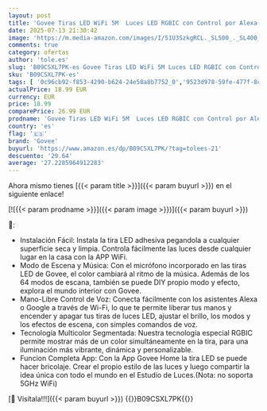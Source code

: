 ```yaml
---
layout: post
title: 'Govee Tiras LED WiFi 5M  Luces LED RGBIC con Control por Alexa  Google Assistant y App  Inteligente Control Segmentado  DIY  Sincronización de música para Habitación  Dormitorio  Salón  Fiesta'
date: 2025-07-13 21:30:42
image: 'https://m.media-amazon.com/images/I/51U3SzkgRCL._SL500_._SL400_.jpg'
comments: true
category: ofertas
author: 'tole.es'
slug: 'B09CSXL7PK-es Govee Tiras LED WiFi 5M Luces LED RGBIC con Control por...'
sku: 'B09CSXL7PK-es'
tags: [ '0c96cb92-f853-4290-b624-24e58a8b7752_0','9523d978-59fe-477f-8c56-f69a4f1f65a6_0','9523d978-59fe-477f-8c56-f69a4f1f65a6_1601','9523d978-59fe-477f-8c56-f69a4f1f65a6_3301','9523d978-59fe-477f-8c56-f69a4f1f65a6_5601','9523d978-59fe-477f-8c56-f69a4f1f65a6_9301','Arborist Merchandising Root','CML-Home','Custom Stores','Hogar y cocina','Home all','Iluminación','Iluminación LED','Iluminación de interior','Iluminación decorativa y para usos específicos de interior','Lighting & Electrical','Los favoritos de nuestros clientes Social: Hogar y cocina','Los favoritos de nuestros clientes Social: Hogar y cocina líneas duras','Los favoritos de nuestros clientes: Hogar y cocina','Self Service','Special Features Stores','Tienda de Iluminación LED','Tiras LED de interior','Top Brands Home Electrical','Top Brands Home Selection','alexa','e37d34a9-178a-4098-be78-ddb28539c2f9_0','govee','🇪🇸', ]
actualPrice: 18.99 EUR
currency: EUR
price: 18.99
comparePrice: 26.99 EUR
prodname: 'Govee Tiras LED WiFi 5M  Luces LED RGBIC con Control por Alexa  Google Assistant y App  Inteligente Control Segmentado  DIY  Sincronización de música para Habitación  Dormitorio  Salón  Fiesta'
country: 'es'
flag: '🇪🇸'
brand: 'Govee'
buyurl: 'https://www.amazon.es/dp/B09CSXL7PK/?tag=tolees-21'
descuento: '29.64'
average: '27.2285964912283'
---
```


Ahora mismo tienes [{{< param title >}}]({{< param buyurl >}}) en el siguiente enlace!

[![{{< param prodname >}}]({{< param image >}})]({{< param buyurl >}})

🔎:

- Instalación Fácil: Instala la tira LED adhesiva pegandola a cualquier superficie seca y limpia. Controla fácilmente las luces desde cualquier lugar en la casa con la APP WiFi.
- Modo de Escena y Música: Con el micrófono incorporado en las tiras LED de Govee, el color cambiará al ritmo de la música. Además de los 64 modos de escana, también se puede DIY propio modo y efecto, explora el mundo interior con Govee.
- Mano-Libre Control de Voz: Conecta fácilmente con los asistentes Alexa o Google a través de Wi-Fi, lo que te permite liberar tus manos y encender y apagar tus tiras de luces LED, ajustar el brillo, los modos y los efectos de escena, con simples comandos de voz.
- Tecnología Multicolor Segmentada: Nuestra tecnología especial RGBIC permite mostrar más de un color simultáneamente en la tira, para una iluminación más vibrante, dinámica y personalizable.
- Funcion Completa App: Con la App Govee Home la tira LED se puede hacer bricolaje. Crear el propio estilo de las luces y luego compartir la idea única con todo el mundo en el Estudio de Luces.(Nota: no soporta 5GHz WiFi)

[🛒 Visítala!!!]({{< param buyurl >}})
{{<world>}}B09CSXL7PK{{</world>}}
